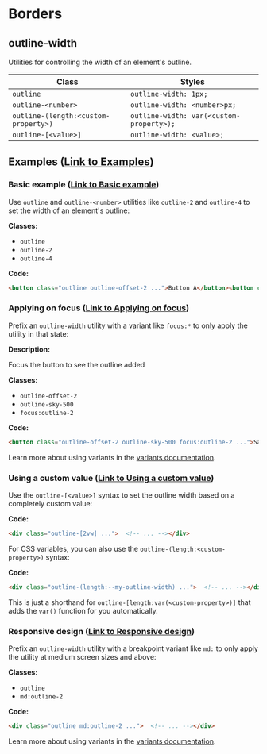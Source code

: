 # Borders

## outline-width

Utilities for controlling the width of an element's outline.

| Class                       | Styles                                  |
| --------------------------- | --------------------------------------- |
| `outline`                   | `outline-width: 1px;`                   |
| `outline-<number>`          | `outline-width: <number>px;`          |
| `outline-(length:<custom-property>)` | `outline-width: var(<custom-property>);` |
| `outline-[<value>]`         | `outline-width: <value>;`              |

## Examples ([Link to Examples](https://tailwindcss.com/docs/outline-width#examples))

### Basic example ([Link to Basic example](https://tailwindcss.com/docs/outline-width#basic-example))

Use `outline` and `outline-<number>` utilities like `outline-2` and `outline-4` to set the width of an element's outline:

**Classes:**

*   `outline`
*   `outline-2`
*   `outline-4`

**Code:**

```html
<button class="outline outline-offset-2 ...">Button A</button><button class="outline-2 outline-offset-2 ...">Button B</button><button class="outline-4 outline-offset-2 ...">Button C</button>
```

### Applying on focus ([Link to Applying on focus](https://tailwindcss.com/docs/outline-width#applying-on-focus))

Prefix an `outline-width` utility with a variant like `focus:*` to only apply the utility in that state:

**Description:**

Focus the button to see the outline added

**Classes:**

*   `outline-offset-2`
*   `outline-sky-500`
*   `focus:outline-2`

**Code:**

```html
<button class="outline-offset-2 outline-sky-500 focus:outline-2 ...">Save Changes</button>
```

Learn more about using variants in the [variants documentation](https://tailwindcss.com/docs/hover-focus-and-other-states).

### Using a custom value ([Link to Using a custom value](https://tailwindcss.com/docs/outline-width#using-a-custom-value))

Use the `outline-[<value>]` syntax to set the outline width based on a completely custom value:

**Code:**

```html
<div class="outline-[2vw] ...">  <!-- ... --></div>
```

For CSS variables, you can also use the `outline-(length:<custom-property>)` syntax:

**Code:**

```html
<div class="outline-(length:--my-outline-width) ...">  <!-- ... --></div>
```

This is just a shorthand for `outline-[length:var(<custom-property>)]` that adds the `var()` function for you automatically.

### Responsive design ([Link to Responsive design](https://tailwindcss.com/docs/outline-width#responsive-design))

Prefix an `outline-width` utility with a breakpoint variant like `md:` to only apply the utility at medium screen sizes and above:

**Classes:**

*   `outline`
*   `md:outline-2`

**Code:**

```html
<div class="outline md:outline-2 ...">  <!-- ... --></div>
```

Learn more about using variants in the [variants documentation](https://tailwindcss.com/docs/hover-focus-and-other-states).
